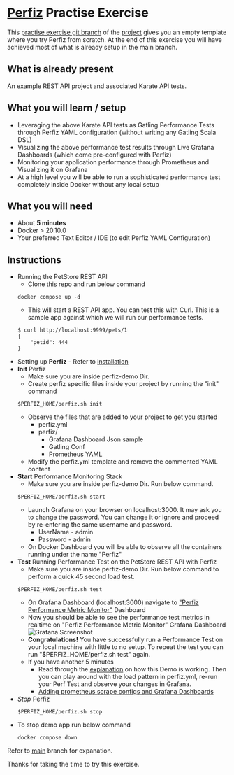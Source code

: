 # [Perfiz](https://github.com/znsio/perfiz) Practise Exercise

This [practise exercise git branch](https://github.com/znsio/perfiz-demo/tree/practise-exercise) of the [project](https://github.com/znsio/perfiz-demo) gives you an empty template where you try Perfiz from scratch. At the end of this exercise you will have achieved most of what is already setup in the main branch.

## What is already present

An example REST API project and associated Karate API tests.

## What you will learn / setup

* Leveraging the above Karate API tests as Gatling Performance Tests through Perfiz YAML configuration (without writing any Gatling Scala DSL)
* Visualizing the above performance test results through Live Grafana Dashboards (which come pre-configured with Perfiz)
* Monitoring your application performance through Prometheus and Visualizing it on Grafana
* At a high level you will be able to run a sophisticated performance test completely inside Docker without any local setup

## What you will need

* About **5 minutes**
* Docker > 20.10.0
* Your preferred Text Editor / IDE (to edit Perfiz YAML Configuration)

## Instructions

* Running the PetStore REST API
    * Clone this repo and run below command
    ```shell script
    docker compose up -d
    ```
    * This will start a REST API app. You can test this with Curl. This is a sample app against which we will run our performance tests.
    ```shell script
    $ curl http://localhost:9999/pets/1
    {
        "petid": 444
    }
    ```
* Setting up **Perfiz** - Refer to [installation](https://github.com/znsio/perfiz#installation-and-upgrades)
* **Init** Perfiz
    * Make sure you are inside perfiz-demo Dir.
    * Create perfiz specific files inside your project by running the "init" command
    ```shell script
    $PERFIZ_HOME/perfiz.sh init
    ```
    * Observe the files that are added to your project to get you started
        * perfiz.yml
        * perfiz/
            * Grafana Dashboard Json sample
            * Gatling Conf
            * Prometheus YAML
    * Modify the perfiz.yml template and remove the commented YAML content
* **Start** Performance Monitoring Stack
    * Make sure you are inside perfiz-demo Dir. Run below command.
    ```shell script
    $PERFIZ_HOME/perfiz.sh start
    ```
    * Launch Grafana on your browser on localhost:3000. It may ask you to change the password. You can change it or ignore and proceed by re-entering the same username and password.
      * UserName - admin
      * Password - admin
    * On Docker Dashboard you will be able to observe all the containers running under the name "Perfiz"
* **Test** Running Performance Test on the PetStore REST API with Perfiz
    * Make sure you are inside perfiz-demo Dir. Run below command to perform a quick 45 second load test.
    ```shell script
    $PERFIZ_HOME/perfiz.sh test
    ```
    * On Grafana Dashboard (localhost:3000) navigate to ["Perfiz Performance Metric Monitor"](http://localhost:3000/d/4l-HfCPMk/perfiz-performance-metric-monitor) Dashboard
    * Now you should be able to see the performance test metrics in realtime on "Perfiz Performance Metric Monitor" Grafana Dashboard
    ![Grafana Screenshot](https://github.com/znsio/perfiz-demo/blob/main/assets/grafana-test.png)
    * **Congratulations!** You have successfully run a Performance Test on your local machine with little to no setup. To repeat the test you can run "$PERFIZ_HOME/perfiz.sh test" again.
    * If you have another 5 minutes
        * Read through the [explanation](https://github.com/znsio/perfiz-demo#explanation) on how this Demo is working. Then you can play around with the load pattern in perfiz.yml, re-run your Perf Test and observe your changes in Grafana.
        * [Adding prometheus scrape configs and Grafana Dashboards](https://github.com/znsio/perfiz-demo#prometheus-and-grafana-configuration)
* *Stop* Perfiz
  ```shell script
  $PERFIZ_HOME/perfiz.sh stop
  ```
* To stop demo app run below command
  ```shell script
  docker compose down
  ```
  
Refer to [main](https://github.com/znsio/perfiz-demo) branch for expanation.

Thanks for taking the time to try this exercise.
